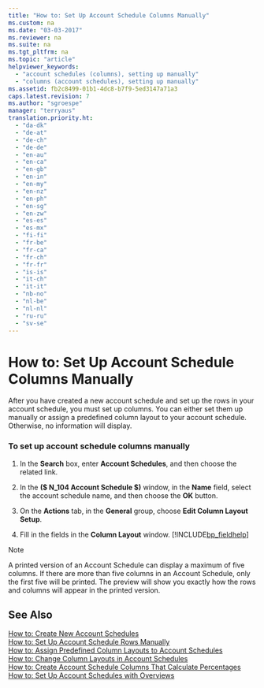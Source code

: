 ```yaml
---
title: "How to: Set Up Account Schedule Columns Manually"
ms.custom: na
ms.date: "03-03-2017"
ms.reviewer: na
ms.suite: na
ms.tgt_pltfrm: na
ms.topic: "article"
helpviewer_keywords: 
  - "account schedules (columns), setting up manually"
  - "columns (account schedules), setting up manually"
ms.assetid: fb2c8499-01b1-4dc8-b7f9-5ed3147a71a3
caps.latest.revision: 7
ms.author: "sgroespe"
manager: "terryaus"
translation.priority.ht: 
  - "da-dk"
  - "de-at"
  - "de-ch"
  - "de-de"
  - "en-au"
  - "en-ca"
  - "en-gb"
  - "en-in"
  - "en-my"
  - "en-nz"
  - "en-ph"
  - "en-sg"
  - "en-zw"
  - "es-es"
  - "es-mx"
  - "fi-fi"
  - "fr-be"
  - "fr-ca"
  - "fr-ch"
  - "fr-fr"
  - "is-is"
  - "it-ch"
  - "it-it"
  - "nb-no"
  - "nl-be"
  - "nl-nl"
  - "ru-ru"
  - "sv-se"
---
```

# How to: Set Up Account Schedule Columns Manually
After you have created a new account schedule and set up the rows in your account schedule, you must set up columns. You can either set them up manually or assign a predefined column layout to your account schedule. Otherwise, no information will display.  
  
### To set up account schedule columns manually  
  
1.  In the **Search** box, enter **Account Schedules**, and then choose the related link.  
  
2.  In the **\($ N\_104 Account Schedule $\)** window, in the **Name** field, select the account schedule name, and then choose the **OK** button.  
  
3.  On the **Actions** tab, in the **General** group, choose **Edit Column Layout Setup**.  
  
4.  Fill in the fields in the **Column Layout** window. [!INCLUDE[bp_fieldhelp]()]  
  
> [!NOTE]  
>  A printed version of an Account Schedule can display a maximum of five columns. If there are more than five columns in an Account Schedule, only the first five will be printed. The preview will show you exactly how the rows and columns will appear in the printed version.  
  
## See Also  
 [How to: Create New Account Schedules](../BusinessIntelligence/how-to-create-new-account-schedules.md)   
 [How to: Set Up Account Schedule Rows Manually](../BusinessIntelligence/how-to-set-up-account-schedule-rows-manually.md)   
 [How to: Assign Predefined Column Layouts to Account Schedules](../BusinessIntelligence/how-to-assign-predefined-column-layouts-to-account-schedules.md)   
 [How to: Change Column Layouts in Account Schedules](../BusinessIntelligence/how-to-change-column-layouts-in-account-schedules.md)   
 [How to: Create Account Schedule Columns That Calculate Percentages](../BusinessIntelligence/how-to-create-account-schedule-columns-that-calculate-percentages.md)   
 [How to: Set Up Account Schedules with Overviews](../BusinessIntelligence/how-to-set-up-account-schedules-with-overviews.md)